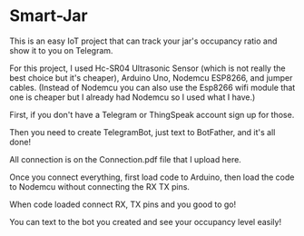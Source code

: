 # Smart-Jar
This is an easy IoT project that can track your jar's occupancy ratio and show it to you on Telegram.

For this project, I used Hc-SR04 Ultrasonic Sensor (which is not really the best choice but it's cheaper), Arduino Uno, Nodemcu ESP8266, and jumper cables. (Instead of Nodemcu you can also use the Esp8266 wifi module that one is cheaper but I already had Nodemcu so I used what I have.)

First, if you don't have a Telegram or ThingSpeak account sign up for those.

Then you need to create TelegramBot, just text to BotFather, and it's all done!

All connection is on the Connection.pdf file that I upload here.

Once you connect everything, first load code to Arduino, then load the code to Nodemcu without connecting the RX TX pins.

When code loaded connect RX, TX pins and you good to go!

You can text to the bot you created and see your occupancy level easily!

